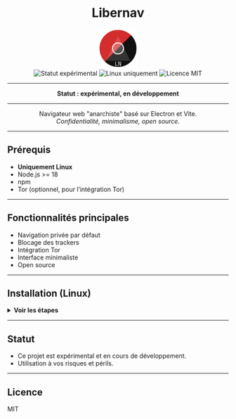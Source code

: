 <h1 align="center">Libernav</h1>

<p align="center">
  <img src="public/libernav-rouge-noir.svg" alt="Libernav logo" width="90" height="90" />
  <br>
  <img src="https://img.shields.io/badge/exp%C3%A9rimental-en%20d%C3%A9veloppement-orange?style=for-the-badge" alt="Statut expérimental" />
  <img src="https://img.shields.io/badge/uniquement--Linux-blue?style=for-the-badge&logo=linux" alt="Linux uniquement" />
  <img src="https://img.shields.io/badge/licence-MIT-green?style=for-the-badge" alt="Licence MIT" />
</p>

---

<p align="center"><b>Statut : expérimental, en développement</b></p>

---

<p align="center">
  Navigateur web "anarchiste" basé sur Electron et Vite.<br>
  <i>Confidentialité, minimalisme, open source.</i>
</p>

---

## Prérequis

- <b>Uniquement Linux</b>
- Node.js >= 18
- npm
- Tor (optionnel, pour l’intégration Tor)

---

## Fonctionnalités principales

- Navigation privée par défaut
- Blocage des trackers
- Intégration Tor
- Interface minimaliste
- Open source

---

## Installation (Linux)

<details>
<summary><b>Voir les étapes</b></summary>

1. <b>Prérequis</b> :
   - Node.js >= 18
   - npm
   - Tor (optionnel, pour l’intégration Tor)

2. <b>Cloner le dépôt</b>

   ```bash
   git clone <url-du-repo>
   cd Libernav
   ```

3. <b>Installer les dépendances</b>

   ```bash
   npm install
   ```

4. <b>Démarrer en mode développement</b>

   ```bash
   npm run dev
   ```

</details>

---

## Statut

- Ce projet est expérimental et en cours de développement.
- Utilisation à vos risques et périls.

---

## Licence

MIT
